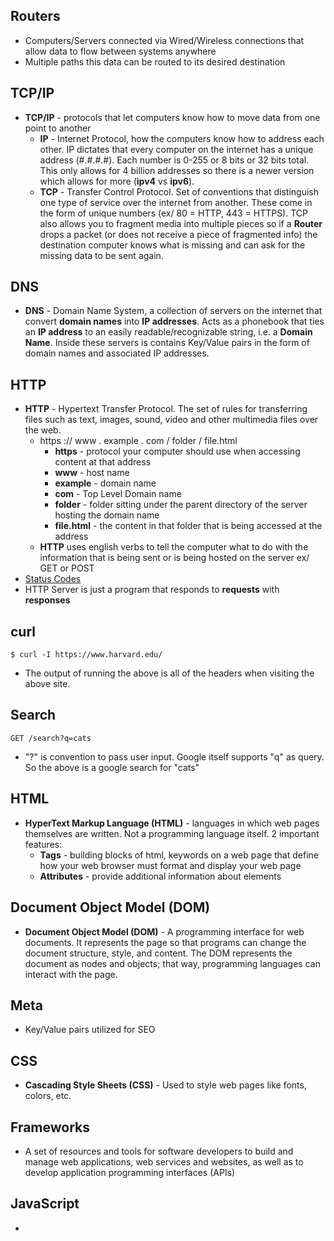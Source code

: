 ## Routers
- Computers/Servers connected via Wired/Wireless connections that allow data to flow between systems anywhere
- Multiple paths this data can be routed to its desired destination

## TCP/IP
- **TCP/IP** - protocols that let computers know how to move data from one point to another
  - **IP** - Internet Protocol, how the computers know how to address each other. IP dictates that every computer on the internet has a unique address (#.#.#.#). Each number is 0-255 or 8 bits or 32 bits total. This only allows for 4 billion addresses so there is a newer version which allows for more (**ipv4** vs **ipv6**).
  - **TCP** - Transfer Control Protocol. Set of conventions that distinguish one type of service over the internet from another. These come in the form of unique numbers (ex/ 80 = HTTP, 443 = HTTPS). TCP also allows you to fragment media into multiple pieces so if a **Router** drops a packet (or does not receive a piece of fragmented info) the destination computer knows what is missing and can ask for the missing data to be sent again.

## DNS
- **DNS** - Domain Name System, a collection of servers on the internet that convert **domain names** into **IP addresses**. Acts as a phonebook that ties an **IP address** to an easily readable/recognizable string, i.e. a **Domain Name**. Inside these servers is contains Key/Value pairs in the form of domain names and associated IP addresses.

## HTTP
- **HTTP** - Hypertext Transfer Protocol. The set of rules for transferring files such as text, images, sound, video and other multimedia files over the web.
  - https :// www . example . com / folder / file.html
    - **https** - protocol your computer should use when accessing content at that address
    - **www** - host name
    - **example** - domain name
    - **com** - Top Level Domain name
    - **folder** - folder sitting under the parent directory of the server hosting the domain name
    - **file.html** - the content in that folder that is being accessed at the address
  - **HTTP** uses english verbs to tell the computer what to do with the information that is being sent or is being hosted on the server ex/ GET or POST
- [Status Codes](https://developer.mozilla.org/en-US/docs/Web/HTTP/Status)
- HTTP Server is just a program that responds to **requests** with **responses**

## curl

```
$ curl -I https://www.harvard.edu/
```

- The output of running the above is all of the headers when visiting the above site.

## Search
```
GET /search?q=cats
```
- "?" is convention to pass user input. Google itself supports "q" as query. So the above is a google search for "cats"

## HTML
- **HyperText Markup Language (HTML)** - languages in which web pages themselves are written. Not a programming language itself. 2 important features:
	- **Tags** - building blocks of html, keywords on a web page that define how your web browser must format and display your web page
	- **Attributes** - provide additional information about elements

## Document Object Model (DOM)
- **Document Object Model (DOM)** - A programming interface for web documents. It represents the page so that programs can change the document structure, style, and content. The DOM represents the document as nodes and objects; that way, programming languages can interact with the page.

## Meta
- Key/Value pairs utilized for SEO

## CSS
- **Cascading Style Sheets (CSS)** - Used to style web pages like fonts, colors, etc.

## Frameworks
- A set of resources and tools for software developers to build and manage web applications, web services and websites, as well as to develop application programming interfaces (APIs)

## JavaScript
- 